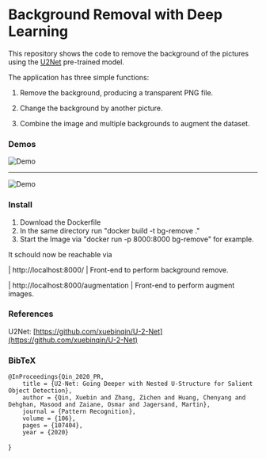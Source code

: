 # Background Removal with Deep Learning

This repository shows the code to remove the background of the pictures using the [U2Net](https://arxiv.org/pdf/2005.09007.pdf) pre-trained model.

The application has three simple functions:

1. Remove the background, producing a transparent PNG file.

2. Change the background by another picture.

3. Combine the image and multiple backgrounds to augment the dataset.


### Demos
![Demo](assets/demo1.gif)
<hr>

![Demo](assets/demo2.gif)

### Install

1. Download the Dockerfile
2. In the same directory run "docker build -t bg-remove ."
3. Start the Image via  "docker run -p 8000:8000 bg-remove" for example.

It schould now be reachable via 

| http://localhost:8000/ |  Front-end to perform background remove.

| http://localhost:8000/augmentation |  Front-end to perform augment images.


### References
U2Net: [https://github.com/xuebinqin/U-2-Net](https://github.com/xuebinqin/U-2-Net)


### BibTeX
    @InProceedings{Qin_2020_PR,
        title = {U2-Net: Going Deeper with Nested U-Structure for Salient Object Detection},
        author = {Qin, Xuebin and Zhang, Zichen and Huang, Chenyang and Dehghan, Masood and Zaiane, Osmar and Jagersand, Martin},
        journal = {Pattern Recognition},
        volume = {106},
        pages = {107404},
        year = {2020}
}
